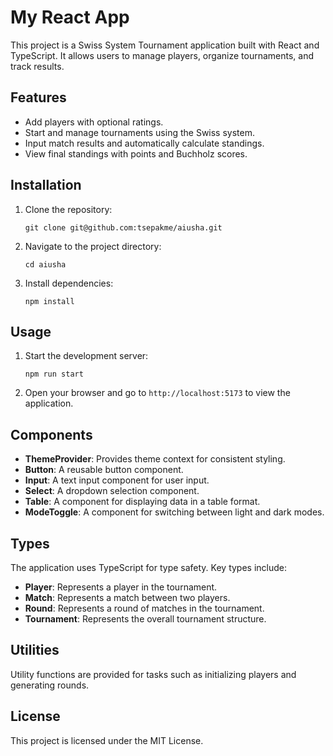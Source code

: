 # My React App

This project is a Swiss System Tournament application built with React and TypeScript. It allows users to manage players, organize tournaments, and track results.

## Features

- Add players with optional ratings.
- Start and manage tournaments using the Swiss system.
- Input match results and automatically calculate standings.
- View final standings with points and Buchholz scores.

## Installation

1. Clone the repository:
   ```
   git clone git@github.com:tsepakme/aiusha.git
   ```

2. Navigate to the project directory:
   ```
   cd aiusha
   ```

3. Install dependencies:
   ```
   npm install
   ```

## Usage

1. Start the development server:
   ```
   npm run start
   ```

2. Open your browser and go to `http://localhost:5173` to view the application.

## Components

- **ThemeProvider**: Provides theme context for consistent styling.
- **Button**: A reusable button component.
- **Input**: A text input component for user input.
- **Select**: A dropdown selection component.
- **Table**: A component for displaying data in a table format.
- **ModeToggle**: A component for switching between light and dark modes.

## Types

The application uses TypeScript for type safety. Key types include:
- **Player**: Represents a player in the tournament.
- **Match**: Represents a match between two players.
- **Round**: Represents a round of matches in the tournament.
- **Tournament**: Represents the overall tournament structure.

## Utilities

Utility functions are provided for tasks such as initializing players and generating rounds.

## License

This project is licensed under the MIT License.
